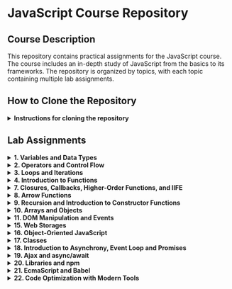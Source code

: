 # JavaScript Course Repository

## Course Description
This repository contains practical assignments for the JavaScript course. The course includes an in-depth study of JavaScript from the basics to its frameworks. The repository is organized by topics, with each topic containing multiple lab assignments.

## How to Clone the Repository
<details>
<summary><b>Instructions for cloning the repository</b></summary>

### Clone the Entire Repository
```bash
git clone https://github.com/igorpy1997/JSCourse.git
cd JSCourse
```

### Clone a Specific Folder (using sparse checkout)
```bash
# Clone repository with minimal depth
git clone --filter=blob:none --sparse https://github.com/igorpy1997/JSCourse.git
cd JSCourse

# Set up sparse-checkout for a specific folder
git sparse-checkout set variablesAndType/typesList

# Update from remote repository
git pull origin main
```
</details>

## Lab Assignments

<details>
<summary><b>1. Variables and Data Types</b></summary>

First topic covering JavaScript variables and data types fundamentals.

### typesList
- Create a repository with an index.html file
- Add a small script that displays all known data types in the console using the typeof operator and console.log

### numbersAndStrings
- Get three lines from the user and display them in any order with a single command (template strings)

### fiveDigitParser
- Break down a five-digit number by digits and display it in the output with spaces between digits
- Example: 10369 → 1 0 3 6 9
</details>

<details>
<summary><b>2. Operators and Control Flow</b></summary>

Second topic covering JavaScript operators, conditional statements, and basic flow control.

### promptWork
- Use prompt to ask for the "user's name"
- Use alert to display "Hello, John! How are you?", where "John" is the name entered by the user

### numberCheck
Given a three-digit number provided by the user, determine:
- Are all digits the same?
- Are there any identical digits?

### userProfile
Create a script that:
- Asks the user for their birth year
- Asks them which city they live in
- Asks for their favorite sport
- When clicking OK, display a window showing:
  - Their age
  - If the user enters Kyiv, Washington, or London, show the message "You live in the capital of..." with the appropriate country
  - Otherwise, show "You live in [city]" where [city] is the entered city

### switchCaseUsage
- Rewrite given code using the switch...case construct
</details>

<details>
<summary><b>3. Loops and Iterations</b></summary>

Third topic covering JavaScript loops, iterations, and number processing.

### numberOutput
- Display numbers from 20 to 30 with a step of 0.5 (20, 20.5, 21, 21.5, ...)

### currencyCalculation
- One dollar costs 26 hryvnias. Display data with the calculated value of 10, 20, 30... 100 dollars

### findNumbers
- Given a whole number N (entered via prompt), display all whole numbers from 1 to 100 whose square does not exceed N

### isPrimeNumber
- Given a whole number (entered via prompt), determine if it is prime (a prime number is greater than 1 and has no divisors other than 1 and itself)
</details>

<details>
<summary><b>4. Introduction to Functions</b></summary>

Fourth topic covering the basics of JavaScript functions, function parameters, and return values.

### symbolRemover
- Create a function that removes a specified number of characters from a string
- The function should take two parameters: the original string and the number of characters to remove
- Return the modified string with the specified number of characters removed

### averageCalculator
- Create a function that calculates the arithmetic mean
- The function should accept multiple numerical arguments
- Return the average value of all provided numbers

### arrayElementRemoval
- Create a function that removes a specific element from an array
- The function should take two parameters: the array and the element to be removed
- Return a new array without the specified element
</details>

<details>
<summary><b>7. Closures, Callbacks, Higher-Order Functions, and IIFE</b></summary>

Seventh topic covering advanced JavaScript functions concepts including closures, currying, callbacks, higher-order functions, and Immediately Invoked Function Expressions (IIFE).

### closure
- Create a closure function that preserves state between calls
- Demonstrate proper scoping and variable access within closures
- Show practical examples of using closures in JavaScript

### currying
- Implement function currying (transforming a function with multiple arguments into a sequence of functions with single arguments)
- Demonstrate the practical application of currying for creating reusable function components
- Show how currying can improve code organization and readability

### functionWithLoop
- Create a higher-order function that works with loops
- Implement an example of using a higher-order function to process an array of data
- Demonstrate how higher-order functions can be used to abstract iteration patterns
</details>

<details>
<summary><b>8. Arrow Functions</b></summary>

Eighth topic covering arrow functions in JavaScript, including their syntax, scope behavior, and practical applications.

### stairs
- Create a "stairs" pattern using arrow functions
- Implement a function that generates a stair pattern of a specified height
- Demonstrate the use of arrow functions for concise code implementation
</details>

<details>
<summary><b>9. Recursion and Introduction to Constructor Functions</b></summary>

Ninth topic covering recursion concepts and an introduction to constructor functions in JavaScript.

### salarySummation
- Create a recursive function to calculate the total salary from a nested structure
- Implement the solution using proper recursion techniques
- Demonstrate how recursion can elegantly solve problems with nested data structures
</details>

<details>
<summary><b>10. Arrays and Objects</b></summary>

Tenth topic covering arrays and objects in JavaScript, their properties, methods, and the Document Object Model (DOM).

### userCard
- Create a user card interface using JavaScript objects
- Implement functionality to display and manipulate user information
- Practice working with object properties and methods

### evenNumbersExtraction
- Create a function that extracts even numbers from an array
- Implement array filtering using methods like filter() or forEach()
- Return a new array containing only the even numbers

### contactBook
- Create a contact book application using objects and arrays
- Implement functionality to add, remove, and search contacts
- Practice manipulating the DOM to display and update the contact list
</details>

<details>
<summary><b>11. DOM Manipulation and Events</b></summary>

Eleventh topic covering DOM manipulation and event handling in JavaScript.

### pythagorasTable
- Create a Pythagoras multiplication table (10×10)
- The table should be dynamically generated
- Display the table on the web page

### colorChangeButton
- Create a text block and a button on the web page
- When the button is clicked, the text should change color
- On the next click, the text should return to its original color

### randomImage
- Place any images named 1.jpg, 2.jpg, 3.jpg, 4.jpg, 5.jpg, 6.jpg, 7.jpg, 8.jpg, 9.jpg in a folder
- Display a randomly selected image using Math.random()
</details>

<details>
<summary><b>15. Web Storages</b></summary>

Fifteenth topic covering client-side data storage mechanisms including localStorage, sessionStorage, and their practical applications.

### toDoList
- Create a fully functional to-do list application
- Implement task creation, editing, deletion, and completion status toggling
- Use localStorage to persist tasks between browser sessions
- Add features like task filtering (all, active, completed) and bulk operations
- Practice data serialization/deserialization and storage event handling
- Demonstrate persistent state management in web applications
</details>

<details>
<summary><b>16. Object-Oriented JavaScript</b></summary>

Sixteenth topic covering object-oriented programming concepts in JavaScript, including constructor functions, prototypes, and class-based inheritance.

### studentConstructor
Create a constructor function for a "Student" entity with the following requirements:

**Properties:**
- First name (ім'я)
- Last name (прізвище)
- Birth year (рік народження)
- Grades array (масив з оцінками)
- Attendance array (масив відвідуваності) - exactly 25 elements, initially empty

**Methods:**
- `getAge()` - returns the student's current age
- `getAverageGrade()` - calculates and returns the average grade
- `present()` - marks attendance as true for the next available slot (max 25 records)
- `absent()` - marks attendance as false for the next available slot (max 25 records)
- `summary()` - evaluates student performance:
  - If average grade > 90 AND attendance rate > 0.9 (90%): return "Молодець!"
  - If only one condition is met: return "Добре, але можна краще"
  - If both conditions fail: return "Редиска!"

**Implementation requirements:**
- Protect against overflow in the attendance array (maximum 25 records)
- Calculate attendance rate as: number of classes attended / total classes
- Create 2-3 student instances to demonstrate all methods
- Show practical usage examples of the constructor and all methods
</details>

<details>
<summary><b>17. Classes</b></summary>

Seventeenth topic covering ES6 classes in JavaScript, their syntax, differences from constructor functions, and inheritance using `extends` and `super`.

### calculator
- Create a Calculator class with basic mathematical operations
- Implement methods: add(), subtract(), multiply(), divide()

### coach
- Create a Coach class with properties: name, specialization, rating
- Add displayInfo() method to show coach information

### bankAccount
- Create a BankAccount class with balance property
- Implement methods: deposit(), withdraw(), getBalance()
- Handle basic account operations and balance management
</details>

<details>
<summary><b>18. Introduction to Asynchrony, Event Loop and Promises</b></summary>

Eighteenth topic covering asynchronous JavaScript concepts including Event Loop, Promises, private class properties, and asynchronous operations management.

### countdownTimer
- Create a countdown timer with variable start time
- Display time in MM:SS format (01:25)
- Stop timer when countdown reaches zero
- Practice with setInterval, clearInterval, and time formatting
</details>

<details>
<summary><b>19. Ajax and async/await</b></summary>

Nineteenth topic covering advanced asynchronous JavaScript including Ajax requests, async/await syntax, Promise handling, fetch API, HTTP methods, and RESTful architecture principles.

### weatherWidget
- Create a weather widget using OpenWeatherMap API
- Implement fetch requests with proper error handling
- Display current weather data with temperature, humidity, pressure
- Practice with async/await and API response processing
- Add button to update weather data and handle loading states
</details>

<details>
<summary><b>20. Libraries and npm</b></summary>

Twentieth topic covering external libraries usage, npm package manager, jQuery fundamentals, Bootstrap components, and integration of third-party tools in JavaScript projects.

### todoListJquery
- Rebuild existing ToDo list application using jQuery library
- Replace vanilla JavaScript DOM manipulation with jQuery methods
- Practice with jQuery selectors, events, and animations

### todoListModal
- Enhance ToDo list with Bootstrap modal windows
- Create modal popup that displays task details when clicked
- Integrate Bootstrap CSS framework with existing functionality
- Practice with Bootstrap components and jQuery event handling
</details>

<details>
<summary><b>21. EcmaScript and Babel</b></summary>

Twenty-first topic covering modern JavaScript features, EcmaScript standards, Babel transpiler setup, advanced object methods, optional chaining, and browser compatibility solutions.

### babelOptimization
- Optimize previous homework assignment using Babel transpiler
- Set up Babel configuration with npm for browser compatibility
- Use modern ES6+ features (destructuring, arrow functions, async/await)
- Configure Babel presets and plugins for legacy browser support
- Practice with modern JavaScript syntax while maintaining compatibility
</details>

<details>
<summary><b>22. Code Optimization with Modern Tools</b></summary>

Twenty-second topic covering build tools like Webpack and Gulp, npm package management, project configuration, loaders, plugins, and development vs production optimization.

### webpackBuild
- Create Webpack build configuration for previous project
- Implement JavaScript optimization, concatenation, and minification
- Set up SCSS to CSS compilation with minification
- Configure file watcher for automatic rebuilds
- Optional features:
  - Development server setup
  - Image optimization with image-minimizer-webpack-plugin
- Practice with webpack.config.js and build automation